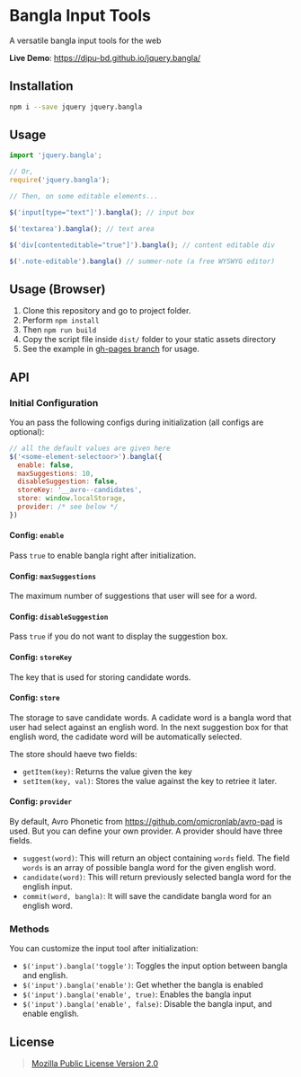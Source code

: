 # Bangla Input Tools

A versatile bangla input tools for the web

**Live Demo**: https://dipu-bd.github.io/jquery.bangla/ 

## Installation

```bash
npm i --save jquery jquery.bangla
```

## Usage

```javascript
import 'jquery.bangla';

// Or,
require('jquery.bangla');

// Then, on some editable elements...

$('input[type="text"]').bangla(); // input box

$('textarea').bangla(); // text area

$('div[contenteditable="true"]').bangla(); // content editable div

$('.note-editable').bangla() // summer-note (a free WYSWYG editor)
```

## Usage (Browser)

1. Clone this repository and go to project folder.
2. Perform `npm install`
3. Then `npm run build`
4. Copy the script file inside `dist/` folder to your static assets directory
5. See the example in [gh-pages branch](https://github.com/dipu-bd/jquery.bangla/blob/gh-pages/index.html) for usage.

## API

### Initial Configuration

You an pass the following configs during initialization (all configs are optional):

```javascript
// all the default values are given here
$('<some-element-selectoor>').bangla({
  enable: false,
  maxSuggestions: 10,
  disableSuggestion: false,
  storeKey: '__avro--candidates',
  store: window.localStorage,
  provider: /* see below */
})
```

#### Config: `enable`

Pass `true` to enable bangla right after initialization.

#### Config: `maxSuggestions`

The maximum number of suggestions that user will see for a word.

#### Config: `disableSuggestion`

Pass `true` if you do not want to display the suggestion box.

#### Config: `storeKey`

The key that is used for storing candidate words.

#### Config: `store`

The storage to save candidate words. A cadidate word is a bangla word that user had select against an english word. In the next suggestion box for that english word, the cadidate word will be automatically selected.

The store should haeve two fields:

- `getItem(key)`: Returns the value given the key
- `setItem(key, val)`: Stores the value against the key to retriee it later.

#### Config: `provider`

By default, Avro Phonetic from https://github.com/omicronlab/avro-pad is used. But you can define your own provider. A provider should have three fields.

- `suggest(word)`: This will return an object containing `words` field. The field `words` is an array of possible bangla word for the given english word.
- `candidate(word)`: This will return previously selected bangla word for the english input.
- `commit(word, bangla)`: It will save the candidate bangla word for an english word.

### Methods

You can customize the input tool after initialization:

- `$('input').bangla('toggle')`: Toggles the input option between bangla and english.
- `$('input').bangla('enable')`: Get whether the bangla is enabled
- `$('input').bangla('enable', true)`: Enables the bangla input
- `$('input').bangla('enable', false)`: Disable the bangla input, and enable english.

## License

> [Mozilla Public License Version 2.0](https://github.com/dipu-bd/jquery.bangla/blob/master/LICENSE)
